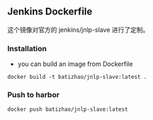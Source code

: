 ## Jenkins Dockerfile

这个镜像对官方的 jenkins/jnlp-slave 进行了定制。


### Installation

* you can build an image from Dockerfile

```
docker build -t batizhao/jnlp-slave:latest .
```

### Push to harbor

```
docker push batizhao/jnlp-slave:latest
```
